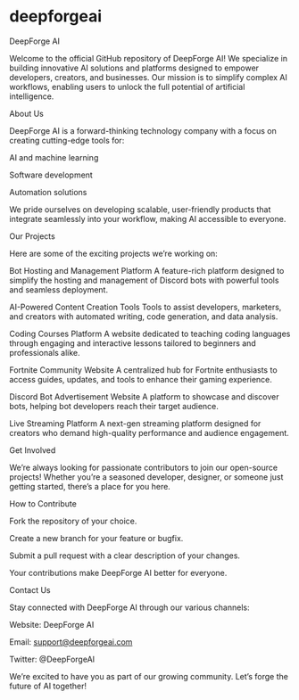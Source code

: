 # deepforgeai
DeepForge AI

Welcome to the official GitHub repository of DeepForge AI! We specialize in building innovative AI solutions and platforms designed to empower developers, creators, and businesses. Our mission is to simplify complex AI workflows, enabling users to unlock the full potential of artificial intelligence.

About Us

DeepForge AI is a forward-thinking technology company with a focus on creating cutting-edge tools for:

AI and machine learning

Software development

Automation solutions

We pride ourselves on developing scalable, user-friendly products that integrate seamlessly into your workflow, making AI accessible to everyone.

Our Projects

Here are some of the exciting projects we’re working on:

Bot Hosting and Management Platform
A feature-rich platform designed to simplify the hosting and management of Discord bots with powerful tools and seamless deployment.

AI-Powered Content Creation Tools
Tools to assist developers, marketers, and creators with automated writing, code generation, and data analysis.

Coding Courses Platform
A website dedicated to teaching coding languages through engaging and interactive lessons tailored to beginners and professionals alike.

Fortnite Community Website
A centralized hub for Fortnite enthusiasts to access guides, updates, and tools to enhance their gaming experience.

Discord Bot Advertisement Website
A platform to showcase and discover bots, helping bot developers reach their target audience.

Live Streaming Platform
A next-gen streaming platform designed for creators who demand high-quality performance and audience engagement.

Get Involved

We’re always looking for passionate contributors to join our open-source projects! Whether you’re a seasoned developer, designer, or someone just getting started, there’s a place for you here.

How to Contribute

Fork the repository of your choice.

Create a new branch for your feature or bugfix.

Submit a pull request with a clear description of your changes.

Your contributions make DeepForge AI better for everyone.

Contact Us

Stay connected with DeepForge AI through our various channels:

Website: DeepForge AI

Email: support@deepforgeai.com

Twitter: @DeepForgeAI

We’re excited to have you as part of our growing community. Let’s forge the future of AI together!
